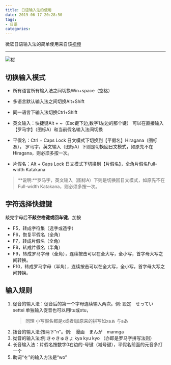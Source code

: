 ```yaml
---
title: 日语输入法的使用
date: 2019-06-17 20:28:50
tags: 
- 日语
categories:
---
```



微软日语输入法的简单使用来自该[视频](https://www.bilibili.com/video/av37827841)

---

<!--more-->

![桜](https://pic.superbed.cn/item/5db3013b8b58bc7bf70c5c2b.jpg)

## 切换输入模式

+ 所有语言所有输入法之间切换Win+space（空格）

+ 多语言默认输入法之间切换Alt+Shift

+ 同一语言下输入法切换Ctrl+Shift  

+ 英文输入：快捷键Alt + ~（Esc键下边,数字1左边的那个键）
  可以在直接输入【罗马字】（图标A）和当前假名输入法间切换
  
+ 平假名：Ctrl + Caps Lock
  日文模式下切换到【平假名】Hiragana（图标あ），
  罗马字，英文输入（图标A）下则是切换回日文模式，如原先不在Hiragana，则必须多按一次。
  
+ 片假名：Alt + Caps Lock
  日文模式下切换到【片假名】，全角片假名Full-width Katakana

> **说明:**罗马字，英文输入（图标A）下则是切换回日文模式，如原先不在Full-width Katakana，则必须多按一次。

## 字符选择快捷键

敲完字母后**不敲空格键或回车键**，加按

+ F5，转成字符集（选字或造字）
+ F6，恢复平假名（全角）
+ F7，转成片假名（全角）
+ F8，转成片假名（半角）
+ F9，转成罗马字母（全角），连续按击可以在全大写，全小写，首字母大写之间转换。
+ F10，转成罗马字母（半角），连续按击可以在全大写，全小写，首字母大写之间转换。

## 输入规则

1. 促音的输入法：促音后的第一个字母连续输入两次。例: 設定　せってい　settei
   单独输入促音也可以用ltu或xtu，
   >同理 小写假名都是x或者l加原来的拼写如xaぁ 与aあ
2. 拨音的输入法:按两下"n"。例:　漫画　まんが　mannga
3. 拗音的输入法:例:きゃきゅきょ kya kyu kyo （亦即是罗马字拼写法则）
4. 长音输入法：片假名按数字0右边的-号键（减号键），平假名前面的元音多打一个
5. 助词“を”的输入方法是“wo”
